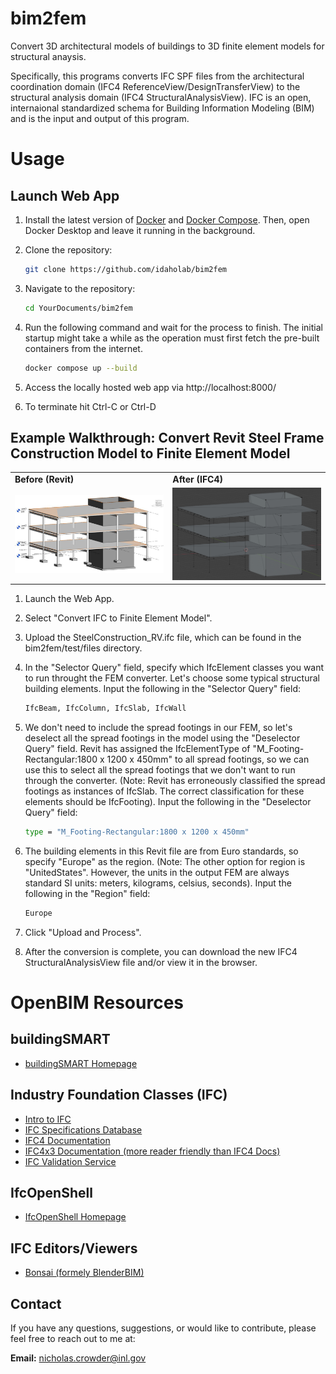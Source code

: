 # bim2fem
Convert 3D architectural models of buildings to 3D finite element models for structural anaysis. 

Specifically, this programs converts IFC SPF files from the architectural coordination domain (IFC4 ReferenceView/DesignTransferView) to the structural analysis domain (IFC4 StructuralAnalysisView). IFC is an open, internaional standardized schema for Building Information Modeling (BIM) and is the input and output of this program. 


# Usage

## Launch Web App

1. Install the latest version of [Docker](https://docs.docker.com/get-docker/) and [Docker Compose](https://docs.docker.com/compose/install/). Then, open Docker Desktop and leave it running in the background.


2. Clone the repository:
    ```sh
    git clone https://github.com/idaholab/bim2fem
    ```

3. Navigate to the repository:
    ```sh
    cd YourDocuments/bim2fem
    ```

4. Run the following command and wait for the process to finish. The initial startup might take a while as the operation must first fetch the pre-built containers from the internet.
    ```sh
    docker compose up --build
    ```

5. Access the locally hosted web app via http://localhost:8000/

6. To terminate hit Ctrl-C or Ctrl-D

## Example Walkthrough: Convert Revit Steel Frame Construction Model to Finite Element Model


<table>
  <tr>
    <td><strong>Before (Revit)</strong></td>
    <td><strong>After (IFC4)</strong></td>
  </tr>
  <tr>
    <td><img src="images/Revit_original.png" alt="Before Image" style="width: 300px;"/></td>
    <td><img src="images/Revit_IFC4_StructuralAnalysisView.png" alt="After Image" style="width: 300px;"/></td>
  </tr>
</table>


1. Launch the Web App.

2. Select "Convert IFC to Finite Element Model".

3. Upload the SteelConstruction_RV.ifc file, which can be found in the bim2fem/test/files directory.

4. In the "Selector Query" field, specify which IfcElement classes you want to run throught the FEM converter. Let's choose some typical structural building elements. Input the following in the "Selector Query" field:
    ```sh
    IfcBeam, IfcColumn, IfcSlab, IfcWall
    ```

5. We don't need to include the spread footings in our FEM, so let's deselect all the spread footings in the model using the "Deselector Query" field. Revit has assigned the IfcElementType of "M_Footing-Rectangular:1800 x 1200 x 450mm" to all spread footings, so we can use this to select all the spread footings that we don't want to run through the converter. (Note: Revit has erroneously classified the spread footings as instances of IfcSlab. The correct classification for these elements should be IfcFooting). Input the following in the "Deselector Query" field:
    ```sh
    type = "M_Footing-Rectangular:1800 x 1200 x 450mm"
    ```

6. The building elements in this Revit file are from Euro standards, so specify "Europe" as the region. (Note: The other option for region is "UnitedStates". However, the units in the output FEM are always standard SI units: meters, kilograms, celsius, seconds). Input the following in the "Region" field:
    ```sh
    Europe
    ```

7. Click "Upload and Process". 

8. After the conversion is complete, you can download the new IFC4 StructuralAnalysisView file and/or view it in the browser. 


# OpenBIM Resources

## buildingSMART

* [buildingSMART Homepage](https://www.buildingsmart.org/)

## Industry Foundation Classes (IFC)

* [Intro to IFC](https://technical.buildingsmart.org/standards/ifc/)
* [IFC Specifications Database](https://technical.buildingsmart.org/standards/ifc/ifc-schema-specifications/)
* [IFC4 Documentation](https://standards.buildingsmart.org/IFC/RELEASE/IFC4/ADD2_TC1/HTML/)
* [IFC4x3 Documentation (more reader friendly than IFC4 Docs)](https://ifc43-docs.standards.buildingsmart.org/)
* [IFC Validation Service](https://www.buildingsmart.org/users/services/validation-service/)

## IfcOpenShell

* [IfcOpenShell Homepage](https://ifcopenshell.org/)

## IFC Editors/Viewers

* [Bonsai (formely BlenderBIM)](https://ifcopenshell.org/)

## Contact

If you have any questions, suggestions, or would like to contribute, please feel free to reach out to me at:

**Email:** [nicholas.crowder@inl.gov](mailto:nicholas.crowder@inl.gov)
